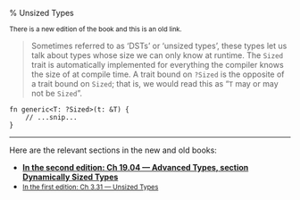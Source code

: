 % Unsized Types

<small>There is a new edition of the book and this is an old link.</small>

> Sometimes referred to as ‘DSTs’ or ‘unsized types’, these types let us talk about types whose size we can only know at runtime.
> The `Sized` trait is automatically implemented for everything the compiler knows the size of at compile time.
> A trait bound on `?Sized` is the opposite of a trait bound on `Sized`; that is, we would read this as “`T` may or may not be `Sized`”.

```rust,ignore
fn generic<T: ?Sized>(t: &T) {
    // ...snip...
}
```

---

Here are the relevant sections in the new and old books:

* **[In the second edition: Ch 19.04 — Advanced Types, section Dynamically Sized Types][2]**
* <small>[In the first edition: Ch 3.31 — Unsized Types][1]</small>


[1]: first-edition/unsized-types.html
[2]: second-edition/ch19-04-advanced-types.html#dynamically-sized-types-and-sized
